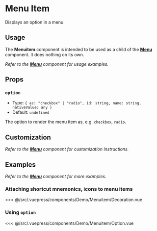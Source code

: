 # Menu Item

<Content-Subtitle>Displays an option in a menu</Content-Subtitle>

<Misc-Ad />

## Usage

The __Menuitem__ component is intended to be used as a child of the [__Menu__](./menu.md) component. It does nothing on its own.

_Refer to the [__Menu__](./menu.md) component for usage examples._

## Props

### `option` <Badge text="optional" type="tip" />

- Type: `{ as: "checkbox" | "radio", id: string, name: string, nativeValue: any }`
- Default: `undefined`

The option to render the menu item as, e.g. `checkbox`, `radio`.

## Customization

_Refer to the [__Menu__](./menu.md) component for customization instructions._

## Examples

_Refer to the [__Menu__](./menu.md) component for more examples._

### Attaching shortcut mnemonics, icons to menu items

<Content-Example>

<div><Demo-Menuitem-Decoration /></div>

<<< @/src/.vuepress/components/Demo/Menuitem/Decoration.vue

</Content-Example>

### Using `option`

<Content-Example>

<div><Demo-Menuitem-Option /></div>

<<< @/src/.vuepress/components/Demo/Menuitem/Option.vue

</Content-Example>

<Misc-Ad />
